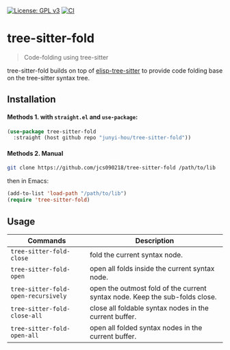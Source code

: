 [![License: GPL v3](https://img.shields.io/badge/License-GPL%20v3-blue.svg)](https://www.gnu.org/licenses/gpl-3.0)
[![CI](https://github.com/jcs090218/tree-sitter-fold/actions/workflows/test.yml/badge.svg)](https://github.com/jcs090218/tree-sitter-fold/actions/workflows/test.yml)

# tree-sitter-fold
> Code-folding using tree-sitter

tree-sitter-fold builds on top of [elisp-tree-sitter](https://github.com/emacs-tree-sitter/elisp-tree-sitter)
to provide code folding base on the tree-sitter syntax tree.

## Installation

#### Methods 1. with `straight.el` and `use-package`:

```el
(use-package tree-sitter-fold
  :straight (host github repo "junyi-hou/tree-sitter-fold"))
```

#### Methods 2. Manual

```sh
git clone https://github.com/jcs090218/tree-sitter-fold /path/to/lib
```

then in Emacs:

```el
(add-to-list 'load-path "/path/to/lib")
(require 'tree-sitter-fold)
```

## Usage

 | Commands                            | Description                                                                 |
 |-------------------------------------|-----------------------------------------------------------------------------|
 | `tree-sitter-fold-close`            | fold the current syntax node.                                               |
 | `tree-sitter-fold-open`             | open all folds inside the current syntax node.                              |
 | `tree-sitter-fold-open-recursively` | open the outmost fold of the current syntax node. Keep the sub-folds close. |
 | `tree-sitter-fold-close-all`        | close all foldable syntax nodes in the current buffer.                      |
 | `tree-sitter-fold-open-all`         | open all folded syntax nodes in the current buffer.                         |
